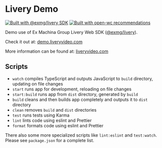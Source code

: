 # Livery Demo

[![Built with @exmg/livery SDK](https://img.shields.io/badge/built%20with-%40exmg%2Flivery-blue)](https://www.npmjs.com/package/@exmg/livery)
[![Built with open-wc recommendations](https://img.shields.io/badge/built%20with-open--wc-blue.svg)](https://open-wc.org)

Demo use of Ex Machina Group Livery Web SDK ([@exmg/livery](https://www.npmjs.com/package/@exmg/livery)).

Check it out at: [demo.liveryvideo.com](https://demo.liveryvideo.com)

More information can be found at: [liveryvideo.com](https://liveryvideo.com)

## Scripts

- `watch` compiles TypeScript and outputs JavaScript to `build` directory, updating on file changes
- `start` runs app for development, reloading on file changes
- `start:build` runs app from `dist` directory, generated by `build`
- `build` cleans and then builds app completely and outputs it to `dist` directory
- `clean` removes `build` and `dist` directories
- `test` runs tests using Karma
- `lint` lints code using eslint and Prettier
- `format` formats code using eslint and Prettier

There also some more specialized scripts like `lint:eslint` and `test:watch`.
Please see `package.json` for a complete list.
